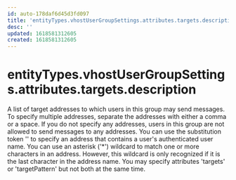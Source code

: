 ```yaml
---
id: auto-178daf6d45d3fd097
title: 'entityTypes.vhostUserGroupSettings.attributes.targets.description'
desc: ''
updated: 1618581312605
created: 1618581312605
---
```

# entityTypes.vhostUserGroupSettings.attributes.targets.description

A list of target addresses to which users in this group may send messages. To specify multiple addresses, separate the addresses with either a comma or a space. If you do not specify any addresses, users in this group are not allowed to send messages to any addresses. You can use the substitution token &#39;&#39; to specify an address that contains a user&#39;s authenticated user name. You can use an asterisk (&#39;*&#39;) wildcard to match one or more characters in an address. However, this wildcard is only recognized if it is the last character in the address name. You may specify attributes &#39;targets&#39; or &#39;targetPattern&#39; but not both at the same time.